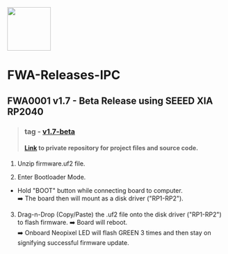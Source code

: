 <img src= "https://res.cloudinary.com/ipcmobile/image/upload/v1546450890/logos/infinite-peripherals-logo-stacked-inverted.svg" height = 100>

# FWA-Releases-IPC



## FWA0001 v1.7 - Beta Release using SEEED XIA RP2040
 > ### tag - [v1.7-beta](https://github.com/KOV-IPC-MECH-1/FWA-Releases-IPC/blob/main/FWA0001_R1.7.zip)
 > #### [Link](https://github.com/KOV-IPC-MECH-1/FWA0001_LED-CONTROLLER-FOR-OMNI-RDS_USING-SEEED-XIA-RP2040) to private repository for project files and source code.


1.   Unzip firmware.uf2 file.  

2.  Enter Bootloader Mode.  

 -  Hold "BOOT" button while connecting board to computer.   
  :arrow_right: The board then will mount as a disk driver ("RP1-RP2").  
 
3.  Drag-n-Drop (Copy/Paste) the .uf2 file onto the disk driver ("RP1-RP2") to flash firmware.
:arrow_right: Board will reboot.  
:arrow_right: Onboard Neopixel LED will flash GREEN 3 times and then stay on signifying successful firmware update.  
